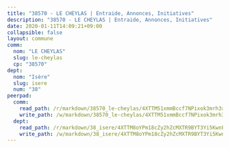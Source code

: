 ```yaml
---
title: "38570 - LE CHEYLAS | Entraide, Annonces, Initiatives"
description: "38570 - LE CHEYLAS | Entraide, Annonces, Initiatives"
date: 2020-01-11T14:09:21+09:00
collapsible: false
layout: commune
comm:
  nom: "LE CHEYLAS"
  slug: le-cheylas
  cp: "38570"
dept:
  nom: "Isère"
  slug: isere
  num: "38"
peerpad:
  comm:
    read_path: /r/markdown/38570_le-cheylas/4XTTM51xmmBccf7NPixok3mrh3xQnmS5mJz9pkYTejXcgPRLZ
    write_path: /w/markdown/38570_le-cheylas/4XTTM51xmmBccf7NPixok3mrh3xQnmS5mJz9pkYTejXcgPRLZ-K3TgUi1ZqFnuNdH7W6aijYEZrGiHUNf8ZA5BfB5J5GQ8CqHRo5k8uQcJw4iWS2vFgqxi6x7WSizsiSovMTYqJM2HZ1FQCFwmoMfDWhtj3ioDJ2cFZpM3LdWDsv5enh1cwc6sgKLZ
  dept:
    read_path: /r/markdown/38_isere/4XTTM8oYPm18cZy2hZcMXTR9BYT3Yi5KwnFvpXu1TXaRq7Q3V
    write_path: /w/markdown/38_isere/4XTTM8oYPm18cZy2hZcMXTR9BYT3Yi5KwnFvpXu1TXaRq7Q3V-K3TgUoSzs2JpJwfbzBvgU8N95mHo7JXz7NbEctNRM3EDb2iYHA4maKm3pRQwmboULLPnLFTEhRgTawPTWpmxTxKbTwDgAEzA9tUHjpudQTWdKWfdVSegAo77eCwhXTaVG7AyUZEs
---
```


